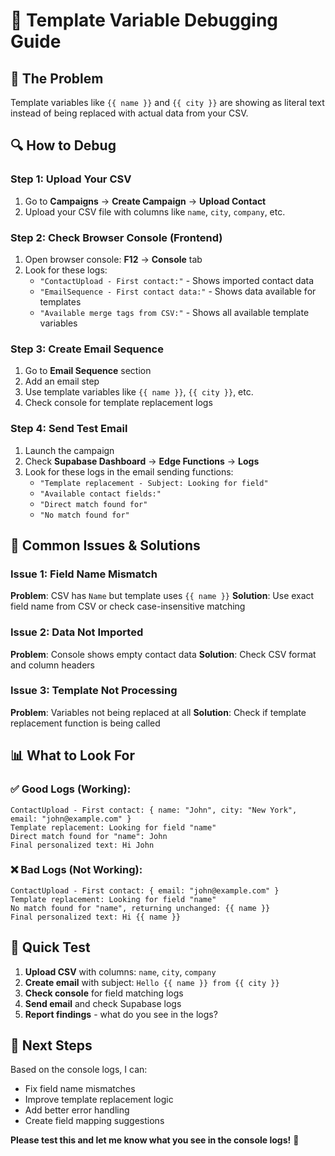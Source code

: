 # 🔧 Template Variable Debugging Guide

## 🎯 The Problem
Template variables like `{{ name }}` and `{{ city }}` are showing as literal text instead of being replaced with actual data from your CSV.

## 🔍 How to Debug

### Step 1: Upload Your CSV
1. Go to **Campaigns** → **Create Campaign** → **Upload Contact**
2. Upload your CSV file with columns like `name`, `city`, `company`, etc.

### Step 2: Check Browser Console (Frontend)
1. Open browser console: **F12** → **Console** tab
2. Look for these logs:
   - `"ContactUpload - First contact:"` - Shows imported contact data
   - `"EmailSequence - First contact data:"` - Shows data available for templates
   - `"Available merge tags from CSV:"` - Shows all available template variables

### Step 3: Create Email Sequence
1. Go to **Email Sequence** section
2. Add an email step
3. Use template variables like `{{ name }}`, `{{ city }}`, etc.
4. Check console for template replacement logs

### Step 4: Send Test Email
1. Launch the campaign
2. Check **Supabase Dashboard** → **Edge Functions** → **Logs**
3. Look for these logs in the email sending functions:
   - `"Template replacement - Subject: Looking for field"`
   - `"Available contact fields:"`
   - `"Direct match found for"`
   - `"No match found for"`

## 🚨 Common Issues & Solutions

### Issue 1: Field Name Mismatch
**Problem**: CSV has `Name` but template uses `{{ name }}`
**Solution**: Use exact field name from CSV or check case-insensitive matching

### Issue 2: Data Not Imported
**Problem**: Console shows empty contact data
**Solution**: Check CSV format and column headers

### Issue 3: Template Not Processing
**Problem**: Variables not being replaced at all
**Solution**: Check if template replacement function is being called

## 📊 What to Look For

### ✅ Good Logs (Working):
```
ContactUpload - First contact: { name: "John", city: "New York", email: "john@example.com" }
Template replacement: Looking for field "name"
Direct match found for "name": John
Final personalized text: Hi John
```

### ❌ Bad Logs (Not Working):
```
ContactUpload - First contact: { email: "john@example.com" }
Template replacement: Looking for field "name"
No match found for "name", returning unchanged: {{ name }}
Final personalized text: Hi {{ name }}
```

## 🎯 Quick Test

1. **Upload CSV** with columns: `name`, `city`, `company`
2. **Create email** with subject: `Hello {{ name }} from {{ city }}`
3. **Check console** for field matching logs
4. **Send email** and check Supabase logs
5. **Report findings** - what do you see in the logs?

## 🔧 Next Steps

Based on the console logs, I can:
- Fix field name mismatches
- Improve template replacement logic
- Add better error handling
- Create field mapping suggestions

**Please test this and let me know what you see in the console logs!** 🚀
